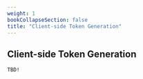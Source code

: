 ```yaml
---
weight: 1
bookCollapseSection: false
title: "Client-side Token Generation"
---
```


## Client-side Token Generation

`TBD!`